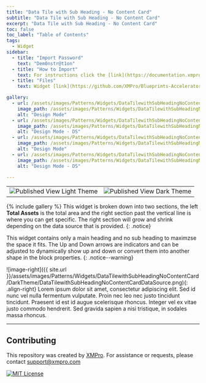 ```yaml
---
title: "Data Tile with Sub Heading - No Content Card"
subtitle: "Data Tile with Sub Heading - No Content Card"
excerpt: "Data Tile with Sub Heading - No Content Card"
toc: false
toc_label: "Table of Contents"
tags:
  - Widget
sidebar:
  - title: "Import Password"
    text: "Dem0nstr@t1on"
  - title: "How to Import"
    text: For instructions click the [link](https://documentation.xmpro.com/how-tos/apps/manage-widgets#importing-widgets)
  - title: "Files"
    text: Widget [link](https://github.com/XMPro/Blueprints-Accelerators-Patterns/blob/master/Patterns/Widgets/Data%20Tile%20with%20Sub%20Heading%20No%20Content%20Card.xwid)

gallery:
  - url: /assets/images/Patterns/Widgets/DataTilewithSubHeadingNoContentCard/DarkTheme/DataTilewithSubHeadingNoContentCardDesignMode.png
    image_path: /assets/images/Patterns/Widgets/DataTilewithSubHeadingNoContentCard/DarkTheme/DataTilewithSubHeadingNoContentCardDesignMode.png
    alt: "Design Mode"
  - url: /assets/images/Patterns/Widgets/DataTilewithSubHeadingNoContentCard/DarkTheme/DataTilewithSubHeadingNoContentCardDataSource.png
    image_path: /assets/images/Patterns/Widgets/DataTilewithSubHeadingNoContentCard/DarkTheme/DataTilewithSubHeadingNoContentCardDataSource.png
    alt: "Design Mode - DS"
  - url: /assets/images/Patterns/Widgets/DataTilewithSubHeadingNoContentCard/LightTheme/DataTilewithSubHeadingNoContentCardDesignMode.png
    image_path: /assets/images/Patterns/Widgets/DataTilewithSubHeadingNoContentCard/LightTheme/DataTilewithSubHeadingNoContentCardDesignMode.png
    alt: "Design Mode"
  - url: /assets/images/Patterns/Widgets/DataTilewithSubHeadingNoContentCard/LightTheme/DataTilewithSubHeadingNoContentCardDataSource.png
    image_path: /assets/images/Patterns/Widgets/DataTilewithSubHeadingNoContentCard/LightTheme/DataTilewithSubHeadingNoContentCardDataSource.png
    alt: "Design Mode - DS"

---
```

<table>
<tr>
  <td><img src="{{ site.url }}/assets/images/Patterns/Widgets/DataTilewithSubHeadingNoContentCard/LightTheme/DataTilewithSubHeadingNoContentCardPublishedMode.png" alt="Published View Light Theme"/>
  </td>
  <td><img src="{{ site.url }}/assets/images/Patterns/Widgets/DataTilewithSubHeadingNoContentCard/DarkTheme/DataTilewithSubHeadingNoContentCardPublishedMode.png" alt="Published View Dark Theme"/>
  </td>
</tr>
</table>
{% include gallery %}
This widget is broken down into two sections, the left <b>Total Assets</b> is the total area and the right section past the vertical line is where you can get specific. The right section will grow and shrink depending on the data source that is provided.
{: .notice}

This widget contains only a main heading and no sub heading to maximzse the space it fits.
The Up and Down arrows are indicators and can be adjusted to dynamically show up and down or convert them into another shape in the block properties.
{: .notice--warning}

![image-right]({{ site.url }}/assets/images/Patterns/Widgets/DataTilewithSubHeadingNoContentCard/DarkTheme/DataTilewithSubHeadingNoContentCardDataSource.png){: .align-right}
Lorem ipsum dolor sit amet, consectetur adipiscing elit. Sed id nunc vel nulla fermentum vulputate. Proin nec leo nec justo tincidunt tincidunt. Praesent id est id augue scelerisque rhoncus. Integer vel ex vitae justo commodo hendrerit. Sed gravida sapien a nisi tristique, in sodales massa rhoncus.
<hr />

## Contributing
This repository was created by <a href="https://xmpro.com/">XMPro</a>. 
For assistance or requests, please contact <a href="mailto:support@xmpro.com">support@xmpro.com</a>

[![MIT License](https://img.shields.io/badge/License-MIT-green.svg)](https://choosealicense.com/licenses/mit/)
